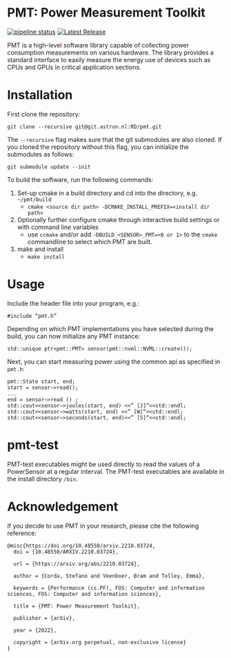 # PMT: Power Measurement Toolkit 
[![pipeline status](https://git.astron.nl/RD/pmt/badges/master/pipeline.svg)](https://git.astron.nl/RD/pmt/-/commits/master)
[![Latest Release](https://git.astron.nl/RD/pmt/-/badges/release.svg)](https://git.astron.nl/RD/pmt/-/releases)

PMT is a high-level software library capable of collecting power consumption measurements on various hardware. The library provides a standard interface to easily measure the energy use of devices such as CPUs and GPUs in critical application sections.

# Installation
First clone the repository:
```
git clone --recursive git@git.astron.nl:RD/pmt.git
```
The `--recursive` flag makes sure that the git submodules are also cloned. If you cloned the repository without this flag, you can initialize the submodules as follows:
```
git submodule update --init
```
To build the software, run the following commands:
1. Set-up cmake in a build directory and cd into the directory, e.g. `~/pmt/build`
     * `cmake <source dir path> -DCMAKE_INSTALL_PREFIX=<install dir path>`
2. Optionally further configure cmake through interactive build settings or with command line variables
     * use `ccmake` and/or add `-DBUILD_<SENSOR>_PMT=<0 or 1>` to the `cmake` commandline to select which PMT are built.
3. make and install
     * `make install`

# Usage
Include the header file into your program, e.g.:
```
#include “pmt.h”
```
Depending on which PMT implementations you have selected during the build, you can now initialize
any PMT instance:
```
std::unique ptr<pmt::PMT> sensor(pmt::nvml::NVML::create());
```
Next, you can start measuring power using the common api as specified in `pmt.h`:
```
pmt::State start, end;
start = sensor−>read();
...
end = sensor−>read () ;
std::cout<<sensor−>joules(start, end) <<” [J]“<<std::endl;
std::cout<<sensor−>watts(start, end) <<” [W]“<<std::endl;
std::cout<<sensor−>seconds(start, end)<<” [S]“<<std::endl;
```

# pmt-test
PMT-test executables might be used directly to read the values of a PowerSensor at a regular interval. The PMT-test executables are available in the install directory `/bin`.

# Acknowledgement
If you decide to use PMT in your research, please cite the following reference:

```
@misc{https://doi.org/10.48550/arxiv.2210.03724,
  doi = {10.48550/ARXIV.2210.03724},
  
  url = {https://arxiv.org/abs/2210.03724},
  
  author = {Corda, Stefano and Veenboer, Bram and Tolley, Emma},
  
  keywords = {Performance (cs.PF), FOS: Computer and information sciences, FOS: Computer and information sciences},
  
  title = {PMT: Power Measurement Toolkit},
  
  publisher = {arXiv},
  
  year = {2022},
  
  copyright = {arXiv.org perpetual, non-exclusive license}
}
```
